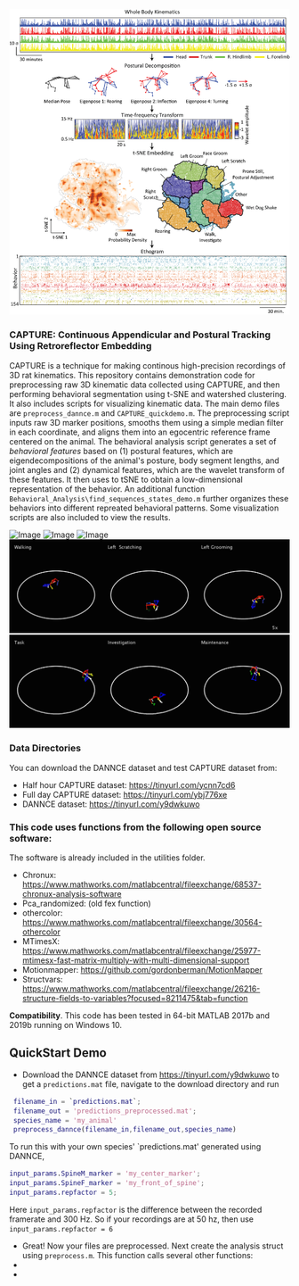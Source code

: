 ![Image](./Common/demo_figure.png)


### CAPTURE: Continuous Appendicular and Postural Tracking Using Retroreflector Embedding
CAPTURE is a technique for making continous high-precision recordings of 3D rat kinematics. This repository contains demonstration code for preprocessing raw 3D kinematic data collected using CAPTURE, and then performing behavioral segmentation using t-SNE and watershed clustering. It also includes scripts for visualizing kinematic data. The main demo files are `preprocess_dannce.m` and `CAPTURE_quickdemo.m`. The preprocessing script inputs raw 3D marker positions, smooths them using a simple median filter in each coordinate, and aligns them into an egocentric reference frame centered on the animal. The behavioral analysis script generates a set of *behavioral features* based on (1) postural features, which are eigendecompositions of the animal's posture, body segment lengths, and joint angles and (2) dynamical features, which are the wavelet transform of these features. It then uses to tSNE to obtain a low-dimensional representation of the behavior. An additional function `Behavioral_Analysis\find_sequences_states_demo.m` further organizes these behaviors into different repreated behavioral patterns. Some visualization scripts are also included to view the results.  

![Image](./Common/Supplemental_video_5_3.gif)
![Image](./Common/Supplemental_Video_6.gif)
![Image](./Common/Supplemental_Video_7.gif)
![Image](./Common/Supplemental_Video_8.gif)
![Image](./Common/Supplemental_Video_9.gif)

### Data Directories
You can download the DANNCE dataset and test CAPTURE dataset from:
- Half hour CAPTURE dataset: https://tinyurl.com/ycnn7cd6
- Full day CAPTURE dataset: https://tinyurl.com/ybj776xe
- DANNCE dataset: https://tinyurl.com/y9dwkuwo

### This code uses functions from the following open source software:
The software is already included in the utilities folder. 
- Chronux: https://www.mathworks.com/matlabcentral/fileexchange/68537-chronux-analysis-software
- Pca_randomized: (old fex function)
- othercolor: https://www.mathworks.com/matlabcentral/fileexchange/30564-othercolor
- MTimesX: https://www.mathworks.com/matlabcentral/fileexchange/25977-mtimesx-fast-matrix-multiply-with-multi-dimensional-support
- Motionmapper: https://github.com/gordonberman/MotionMapper
- Structvars: https://www.mathworks.com/matlabcentral/fileexchange/26216-structure-fields-to-variables?focused=8211475&tab=function

**Compatibility**.
This code has been tested in 64-bit MATLAB 2017b and 2019b running on Windows 10.

## QuickStart Demo
- Download the DANNCE dataset from https://tinyurl.com/y9dwkuwo to get a `predictions.mat` file, navigate to the download directory and run
```matlab
 filename_in = `predictions.mat`;
 filename_out = 'predictions_preprocessed.mat';
 species_name = 'my_animal'
 preprocess_dannce(filename_in,filename_out,species_name)
 ```
 To run this with your own species' `predictions.mat' generated using DANNCE, 
 ```matlab
 input_params.SpineM_marker = 'my_center_marker';
input_params.SpineF_marker = 'my_front_of_spine';
input_params.repfactor = 5; 
 ```
 Here `input_params.repfactor` is the difference between the recorded framerate and 300 Hz. So if your recordings are at 50 hz, then use `input_params.repfactor = 6`
 
 
- Great! Now your files are preprocessed. Next create the analysis struct using `preprocess.m`. This function calls several other functions:
- 
-
